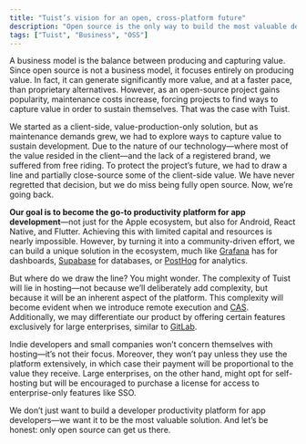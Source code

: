 ```yaml
---
title: "Tuist’s vision for an open, cross-platform future"
description: "Open source is the only way to build the most valuable developer productivity platform."
tags: ["Tuist", "Business", "OSS"]
---
```


A business model is the balance between producing and capturing value. Since open source is not a business model, it focuses entirely on producing value. In fact, it can generate significantly more value, and at a faster pace, than proprietary alternatives. However, as an open-source project gains popularity, maintenance costs increase, forcing projects to find ways to capture value in order to sustain themselves. That was the case with Tuist.

We started as a client-side, value-production-only solution, but as maintenance demands grew, we had to explore ways to capture value to sustain development. Due to the nature of our technology—where most of the value resided in the client—and the lack of a registered brand, we suffered from free riding. To protect the project’s future, we had to draw a line and partially close-source some of the client-side value. We have never regretted that decision, but we do miss being fully open source. Now, we’re going back.

**Our goal is to become the go-to productivity platform for app development**—not just for the Apple ecosystem, but also for Android, React Native, and Flutter. Achieving this with limited capital and resources is nearly impossible. However, by turning it into a community-driven effort, we can build a unique solution in the ecosystem, much like [Grafana](https://grafana.com) has for dashboards, [Supabase](https://supabase.com) for databases, or [PostHog](https://posthog.com) for analytics.

But where do we draw the line? You might wonder. The complexity of Tuist will lie in hosting—not because we’ll deliberately add complexity, but because it will be an inherent aspect of the platform. This complexity will become evident when we introduce remote execution and [CAS](https://github.com/swiftlang/swift-build/tree/main/Sources/SWBCAS). Additionally, we may differentiate our product by offering certain features exclusively for large enterprises, similar to [GitLab](https://about.gitlab.com).

Indie developers and small companies won’t concern themselves with hosting—it’s not their focus. Moreover, they won’t pay unless they use the platform extensively, in which case their payment will be proportional to the value they receive. Large enterprises, on the other hand, might opt for self-hosting but will be encouraged to purchase a license for access to enterprise-only features like SSO.

We don’t just want to build a developer productivity platform for app developers—we want it to be the most valuable solution. And let’s be honest: only open source can get us there.
